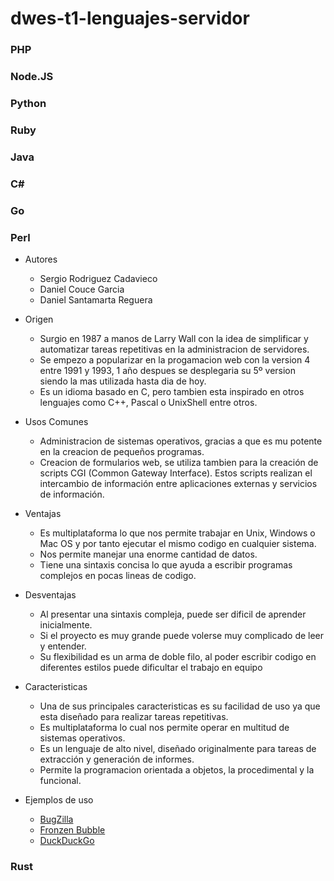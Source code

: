 # dwes-t1-lenguajes-servidor

### PHP

### Node.JS

### Python

### Ruby

### Java

### C#

### Go

### Perl
- Autores
  - Sergio Rodriguez Cadavieco
  - Daniel Couce Garcia
  - Daniel Santamarta Reguera
- Origen
  - Surgio en 1987 a manos de Larry Wall con la idea de simplificar y automatizar tareas repetitivas en la administracion de servidores.
  - Se empezo a popularizar en la progamacion web con la version 4 entre 1991 y 1993, 1 año despues se desplegaria su 5º version siendo la mas utilizada hasta dia      de hoy.
  - Es un idioma basado en C, pero tambien esta inspirado en otros lenguajes como C++, Pascal o UnixShell entre otros.
    
- Usos Comunes
  - Administracion de sistemas operativos, gracias a que es mu potente en la creacion de pequeños programas.
  - Creacion de formularios web, se utiliza tambien para la creación de scripts CGI (Common Gateway Interface). Estos scripts realizan el intercambio de
     información entre aplicaciones externas y servicios de información.
    
- Ventajas
  - Es multiplataforma lo que nos permite trabajar en Unix, Windows o Mac OS y por tanto ejecutar el mismo codigo en cualquier sistema.
  - Nos permite manejar una enorme cantidad de datos.
  - Tiene una sintaxis concisa lo que ayuda a escribir programas complejos en pocas lineas de codigo.

- Desventajas
  - Al presentar una sintaxis compleja, puede ser dificil de aprender inicialmente.
  - Si el proyecto es muy grande puede volerse muy complicado de leer y entender.
  - Su flexibilidad es un arma de doble filo, al poder escribir codigo en diferentes estilos puede dificultar el trabajo en equipo
     
- Caracteristicas
  - Una de sus principales caracteristicas es su facilidad de uso ya que esta diseñado para realizar tareas repetitivas.
  - Es multiplataforma lo cual nos permite operar en multitud de sistemas operativos.
  - Es un lenguaje de alto nivel, diseñado originalmente para tareas de extracción y generación de informes.
  - Permite la programacion orientada a objetos, la procedimental y la funcional.
    
- Ejemplos de uso
  - [BugZilla](https://www.bugzilla.org/)
  - [Fronzen Bubble](https://play.google.com/store/apps/details?id=org.jfedor.frozenbubble&hl=es)
  - [DuckDuckGo](https://duckduckgo.com/)











### Rust
